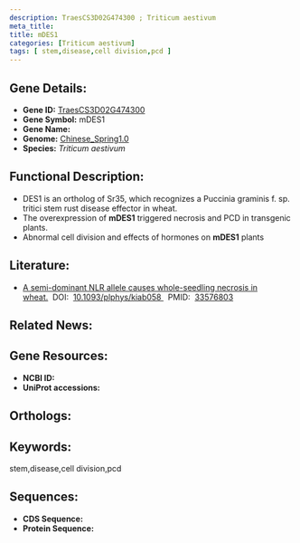```yaml
---
description: TraesCS3D02G474300 ; Triticum aestivum
meta_title:
title: mDES1
categories: [Triticum aestivum]
tags: [ stem,disease,cell division,pcd ]
---
```


## Gene Details:
- **Gene ID:**	[TraesCS3D02G474300]()
- **Gene Symbol:** mDES1
- **Gene Name:** 
- **Genome:** [Chinese_Spring1.0]()
- **Species:** *Triticum aestivum*

## Functional Description:
   - DES1 is an ortholog of Sr35, which recognizes a Puccinia graminis f. sp. tritici stem rust disease effector in wheat.
   - The overexpression of **mDES1** triggered necrosis and PCD in transgenic plants.
   - Abnormal cell division and effects of hormones on **mDES1** plants

## Literature:
   - [A semi-dominant NLR allele causes whole-seedling necrosis in wheat.]( https://academic.oup.com/plphys/article/186/1/483/6134101?login=true)&nbsp;&nbsp;DOI:&nbsp;&nbsp;[10.1093/plphys/kiab058 ](https://academic.oup.com/plphys/article/186/1/483/6134101?login=true)&nbsp;&nbsp;PMID:&nbsp;&nbsp;[33576803](https://pubmed.ncbi.nlm.nih.gov/33576803/)

## Related News:

## Gene Resources:
- **NCBI ID:** [](https://www.ncbi.nlm.nih.gov/gene/?term=)
- **UniProt accessions:** [](https://www.uniprot.org/uniprotkb//entry)

## Orthologs:

## Keywords:
stem,disease,cell division,pcd

## Sequences:
- **CDS Sequence:**
- **Protein Sequence:**
